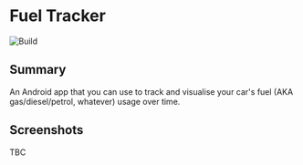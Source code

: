 # Fuel Tracker

![Build](https://github.com/jonapoul/fuel-tracker/actions/workflows/actions.yml/badge.svg)

## Summary
An Android app that you can use to track and visualise your car's fuel (AKA gas/diesel/petrol, whatever) usage over time.

## Screenshots
TBC
